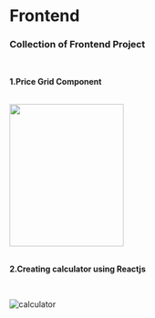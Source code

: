 # Frontend
### Collection of Frontend Project
<br/>

**1.Price Grid Component**

<br/>

<img height="250" width="200" src="https://user-images.githubusercontent.com/46397975/118389355-54697f80-b649-11eb-9639-beeb9840d0a7.png">


<br/>
<br/>

**2.Creating calculator using Reactjs**

<br/>

![calculator](https://user-images.githubusercontent.com/46397975/118389936-22a5e800-b64c-11eb-8446-7508b84640d4.gif)




